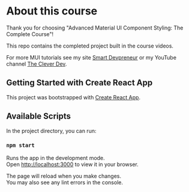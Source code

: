 # About this course

Thank you for choosing "Advanced Material UI Component Styling: The Complete Course"!  

This repo contains the completed project built in the course videos.

For more MUI tutorials see my site [Smart Devpreneur](https://smartdevpreneur.com/) or my YouTube channel [The Clever Dev](https://www.youtube.com/channel/UCb6AZy0_D1y661PMZck3jOw).

## Getting Started with Create React App

This project was bootstrapped with [Create React App](https://github.com/facebook/create-react-app).

## Available Scripts

In the project directory, you can run:

### `npm start`

Runs the app in the development mode.\
Open [http://localhost:3000](http://localhost:3000) to view it in your browser.

The page will reload when you make changes.\
You may also see any lint errors in the console.